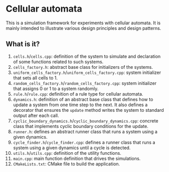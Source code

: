 # Cellular automata

This is a simulation framework for experiments with cellular
automata.  It is mainly intended to illustrate various design
principles and design patterns.


## What is it?

1. `cells.h`/`cells.cpp`: definition of the system to simulate and
   declaration of some functions related to such systems.
1. `cells_factory.h`: abstract base class for initializers
   of the systems.
1. `uniform_cells_factory.h`/`uniform_cells_factory.cpp`: system initializer that sets
   all cells to 1.
1. `random_cells_factory.h`/`random_cells_factory.cpp`: system initializer that assigns
   0 or 1 to a system randomly.
1. `rule.h`/`rule.cpp`: definition of a rule type for cellular automata.
1. `dynamics.h`: definition of an abstract base class that
   defines how to update a system from one time step to the
   next.  It also defines a decorator that ensures the `update`
   method writes the system to standard output after each call.
1. `cyclic_boundary_dynamics.h`/`cyclic_boundary_dynamics.cpp`: concrete
   class that implements cyclic boundary conditions for the update.
1. `runner.h`: defines an abstract runner class that runs a system
   using a given dynamics.
1. `cycle_finder.h`/`cycle_finder.cpp`: defines a runner class that runs a system
   using a given dynamics until a cycle is detected.
1. `utils.h`/`utils.cpp`: definition of the utility functions.
1. `main.cpp`: main function definition that drives the simulations.
1. `CMakeLists.txt`: CMake file to build the application.
